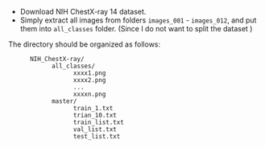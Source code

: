 - Download NIH ChestX-ray 14 dataset. 
- Simply extract all images from folders `images_001` - `images_012`, and put them into `all_classes` folder. (Since I do not want to split the dataset )

The directory should be organized as follows:
```
      NIH_ChestX-ray/
            all_classes/
                  xxxx1.png
                  xxxx2.png
                  ...
                  xxxxn.png
            master/
                  train_1.txt
                  trian_10.txt
                  train_list.txt
                  val_list.txt
                  test_list.txt
```	
